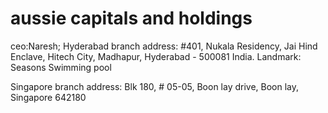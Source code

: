 # aussie capitals and holdings
ceo:Naresh;
Hyderabad branch address: #401, Nukala Residency, Jai Hind Enclave, Hitech City, 
                          Madhapur, Hyderabad - 500081 India.
                          Landmark: Seasons Swimming pool


Singapore branch address: Blk 180, # 05-05, Boon lay drive, Boon lay, Singapore 642180
